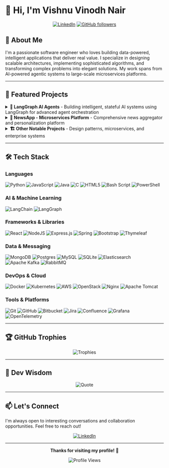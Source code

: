 # 👋 Hi, I'm Vishnu Vinodh Nair

<div align="center">
  
[![LinkedIn](https://img.shields.io/badge/LinkedIn-%230077B5.svg?logo=linkedin&logoColor=white)](https://www.linkedin.com/in/vishnu-vinodh-nair/)
[![GitHub followers](https://img.shields.io/github/followers/Zorozephyr?style=social)](https://github.com/Zorozephyr)

</div>

## 💫 About Me

I'm a passionate software engineer who loves building data-powered, intelligent applications that deliver real value. I specialize in designing scalable architectures, implementing sophisticated algorithms, and transforming complex problems into elegant solutions. My work spans from AI-powered agentic systems to large-scale microservices platforms.

---

## 🚀 Featured Projects

<details>
<summary><b>🤖 LangGraph AI Agents</b> - Building intelligent, stateful AI systems using LangGraph for advanced agent orchestration</summary>

<br>

| Feature | Career Agent | Sidekick Assistant | Dataset Generator | Personal Knowledge Worker | RAG Insurance LLM |
|---------|--------------|-------------------|-------------------|---------------------------|-------------------|
| **Primary Use** | Career chatbot | Research & automation | Data generation | Knowledge base Q&A | Insurance knowledge Q&A |
| **Interface** | Gradio web UI | Gradio web UI | CLI (Command-line) | Gradio web UI | Gradio web UI |
| **Architecture** | Simple tool integration | Multi-agent with evaluator | Iterative with validation | RAG with image processing | RAG with vector store |
| **Key Capability** | Answer questions + record leads | Browse web, execute code, plan trips | Generate synthetic datasets | Index personal knowledge + chat | Query insurance documents |
| **User Input** | Natural language chat | Natural language chat | Structured prompts | Natural language chat | Natural language chat |
| **Output** | Conversational responses | Task completion + artifacts | JSON datasets (50 records) | Chat responses with context | Answers from knowledge base |
| **Knowledge Source** | LinkedIn PDF | Web/Wikipedia/Code | Generated | MHT files + images | Markdown documents |
| **Feedback Loop** | None | Evaluator retries | Quality-based regeneration | Conversation memory | Conversation memory |
| **Deployment** | HuggingFace Spaces | Cloud/Docker | Local/Scheduled script | Local/Docker | Local/Docker |

[View Repository →](https://github.com/Zorozephyr/LanggraphProjects)

</details>

<details>
<summary><b>📰 NewsApp - Microservices Platform</b> - Comprehensive news aggregator and personalization platform</summary>

<br>

A comprehensive microservices-based news aggregator and personalization platform that delivers intelligent content curation at scale.

#### 🎯 **Personalization Engine**
- Multi-factor recommendation system analyzing user interests, temporal preferences, and interaction patterns
- Real-time content adaptation based on user behavior
- Machine learning-powered content matching

#### 📈 **Trending & Popularity Detection**
- Advanced virality tracking and engagement metrics
- Temporal pattern analysis to surface relevant content
- Real-time trend identification algorithms

#### 🤖 **AI-Powered Summarization**
- Automated article summarization for faster content consumption
- Natural language processing for key insight extraction
- Multi-language summarization support

#### 🏗️ **Scalable Architecture**
- Modular microservices design for flexibility and maintainability
- Event-driven communication using Kafka and RabbitMQ
- Containerized deployment with Docker and Kubernetes

[View Repository →](https://github.com/Zorozephyr/NewsApp)

</details>

<details>
<summary><b>🏗️ Other Notable Projects</b> - Design patterns, microservices, and enterprise systems</summary>

<br>

#### **Design Patterns & Low-Level Design**
Comprehensive implementation of software design patterns and low-level design principles in Java. Perfect reference for system design interviews and architectural decisions.

[View Repository →](https://github.com/Zorozephyr/DesignPattern-LLD)

#### **Spring Boot Microservices**
Production-ready microservices architecture implementing Docker containerization and Kubernetes orchestration for scalable deployment.

[View Repository →](https://github.com/Zorozephyr/Microservice_Project)

#### **Employee Management System (EMS)**
Enterprise-grade HR management platform that streamlines employee record management, automates salary processes, and provides comprehensive analytics. Features include advanced search with hundreds of parameters, bulk Excel upload capabilities, automated salary incrementation, and detailed employee profiles with salary history tracking. Built with a focus on productivity enhancement and user-friendly interfaces.

[View Repository →](https://github.com/rubenskx/EMS)

</details>

---

## 🛠️ Tech Stack

### Languages
![Python](https://img.shields.io/badge/python-3670A0?style=for-the-badge&logo=python&logoColor=ffdd54)
![JavaScript](https://img.shields.io/badge/javascript-%23323330.svg?style=for-the-badge&logo=javascript&logoColor=%23F7DF1E)
![Java](https://img.shields.io/badge/java-%23ED8B00.svg?style=for-the-badge&logo=openjdk&logoColor=white)
![C](https://img.shields.io/badge/c-%2300599C.svg?style=for-the-badge&logo=c&logoColor=white)
![HTML5](https://img.shields.io/badge/html5-%23E34F26.svg?style=for-the-badge&logo=html5&logoColor=white)
![Bash Script](https://img.shields.io/badge/bash_script-%23121011.svg?style=for-the-badge&logo=gnu-bash&logoColor=white)
![PowerShell](https://img.shields.io/badge/PowerShell-%235391FE.svg?style=for-the-badge&logo=powershell&logoColor=white)

### AI & Machine Learning
![LangChain](https://img.shields.io/badge/LangChain-121212?style=for-the-badge&logo=chainlink&logoColor=white)
![LangGraph](https://img.shields.io/badge/LangGraph-FF6B6B?style=for-the-badge&logo=graphql&logoColor=white)

### Frameworks & Libraries
![React](https://img.shields.io/badge/react-%2320232a.svg?style=for-the-badge&logo=react&logoColor=%2361DAFB)
![NodeJS](https://img.shields.io/badge/node.js-6DA55F?style=for-the-badge&logo=node.js&logoColor=white)
![Express.js](https://img.shields.io/badge/express.js-%23404d59.svg?style=for-the-badge&logo=express&logoColor=%2361DAFB)
![Spring](https://img.shields.io/badge/spring-%236DB33F.svg?style=for-the-badge&logo=spring&logoColor=white)
![Bootstrap](https://img.shields.io/badge/bootstrap-%238511FA.svg?style=for-the-badge&logo=bootstrap&logoColor=white)
![Thymeleaf](https://img.shields.io/badge/Thymeleaf-%23005C0F.svg?style=for-the-badge&logo=Thymeleaf&logoColor=white)

### Data & Messaging
![MongoDB](https://img.shields.io/badge/MongoDB-%234ea94b.svg?style=for-the-badge&logo=mongodb&logoColor=white)
![Postgres](https://img.shields.io/badge/postgres-%23316192.svg?style=for-the-badge&logo=postgresql&logoColor=white)
![MySQL](https://img.shields.io/badge/mysql-4479A1.svg?style=for-the-badge&logo=mysql&logoColor=white)
![SQLite](https://img.shields.io/badge/sqlite-%2307405e.svg?style=for-the-badge&logo=sqlite&logoColor=white)
![Elasticsearch](https://img.shields.io/badge/elasticsearch-%230377CC.svg?style=for-the-badge&logo=elasticsearch&logoColor=white)
![Apache Kafka](https://img.shields.io/badge/Apache%20Kafka-000?style=for-the-badge&logo=apachekafka)
![RabbitMQ](https://img.shields.io/badge/rabbitmq-FF6600?style=for-the-badge&logo=rabbitmq&logoColor=white)

### DevOps & Cloud
![Docker](https://img.shields.io/badge/docker-%230db7ed.svg?style=for-the-badge&logo=docker&logoColor=white)
![Kubernetes](https://img.shields.io/badge/kubernetes-%23326ce5.svg?style=for-the-badge&logo=kubernetes&logoColor=white)
![AWS](https://img.shields.io/badge/AWS-%23FF9900.svg?style=for-the-badge&logo=amazon-aws&logoColor=white)
![OpenStack](https://img.shields.io/badge/Openstack-%23f01742.svg?style=for-the-badge&logo=openstack&logoColor=white)
![Nginx](https://img.shields.io/badge/nginx-%23009639.svg?style=for-the-badge&logo=nginx&logoColor=white)
![Apache Tomcat](https://img.shields.io/badge/apache%20tomcat-%23F8DC75.svg?style=for-the-badge&logo=apache-tomcat&logoColor=black)

### Tools & Platforms
![Git](https://img.shields.io/badge/git-%23F05033.svg?style=for-the-badge&logo=git&logoColor=white)
![GitHub](https://img.shields.io/badge/github-%23121011.svg?style=for-the-badge&logo=github&logoColor=white)
![Bitbucket](https://img.shields.io/badge/bitbucket-%230047B3.svg?style=for-the-badge&logo=bitbucket&logoColor=white)
![Jira](https://img.shields.io/badge/jira-%230A0FFF.svg?style=for-the-badge&logo=jira&logoColor=white)
![Confluence](https://img.shields.io/badge/confluence-%23172BF4.svg?style=for-the-badge&logo=confluence&logoColor=white)
![Grafana](https://img.shields.io/badge/grafana-%23F46800.svg?style=for-the-badge&logo=grafana&logoColor=white)
![OpenTelemetry](https://img.shields.io/badge/OpenTelemetry-FFFFFF?&style=for-the-badge&logo=opentelemetry&logoColor=black)

---

## 🏆 GitHub Trophies

<div align="center">

![Trophies](https://github-profile-trophy.vercel.app/?username=Zorozephyr&theme=radical&no-frame=false&no-bg=true&margin-w=4&row=1)

</div>

---

## 💭 Dev Wisdom

<div align="center">

![Quote](https://quotes-github-readme.vercel.app/api?type=horizontal&theme=radical)

</div>

---

## 📫 Let's Connect

I'm always open to interesting conversations and collaboration opportunities. Feel free to reach out!

<div align="center">

[![LinkedIn](https://img.shields.io/badge/Connect_on_LinkedIn-%230077B5.svg?style=for-the-badge&logo=linkedin&logoColor=white)](https://www.linkedin.com/in/vishnu-vinodh-nair/)

</div>

---

<div align="center">
  
**Thanks for visiting my profile!** 🚀

![Profile Views](https://komarev.com/ghpvc/?username=Zorozephyr&color=blueviolet&style=flat-square)

</div>
